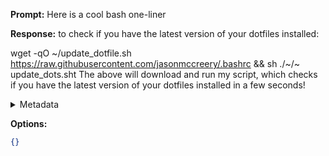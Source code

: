 **Prompt:**
Here is a cool bash one-liner

**Response:**
 to check if you have the latest version of your dotfiles installed:

 wget -qO ~/update_dotfile.sh https://raw.githubusercontent.com/jasonmccreery/.bashrc && sh ./~/~ update\_dots.sht
The above will download and run my script, which checks if you have the latest version of your dotfiles installed in a few seconds!

<details><summary>Metadata</summary>

- Duration: 521165 ms
- Datetime: 2023-11-02T14:39:50.299382
- Model: Unknown

</details>

**Options:**
```json
{}
```

